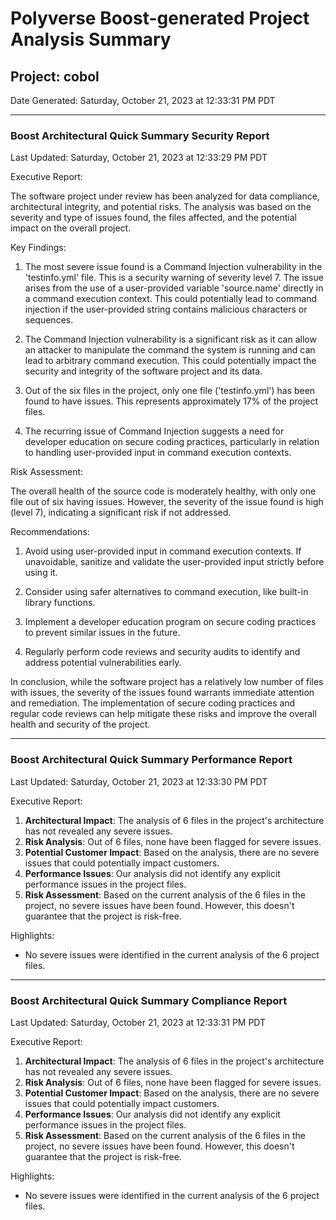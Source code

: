 # Polyverse Boost-generated Project Analysis Summary

## Project: cobol
Date Generated: Saturday, October 21, 2023 at 12:33:31 PM PDT



---

### Boost Architectural Quick Summary Security Report

Last Updated: Saturday, October 21, 2023 at 12:33:29 PM PDT

Executive Report:

The software project under review has been analyzed for data compliance, architectural integrity, and potential risks. The analysis was based on the severity and type of issues found, the files affected, and the potential impact on the overall project.

Key Findings:

1. The most severe issue found is a Command Injection vulnerability in the 'testinfo.yml' file. This is a security warning of severity level 7. The issue arises from the use of a user-provided variable 'source.name' directly in a command execution context. This could potentially lead to command injection if the user-provided string contains malicious characters or sequences. 

2. The Command Injection vulnerability is a significant risk as it can allow an attacker to manipulate the command the system is running and can lead to arbitrary command execution. This could potentially impact the security and integrity of the software project and its data.

3. Out of the six files in the project, only one file ('testinfo.yml') has been found to have issues. This represents approximately 17% of the project files. 

4. The recurring issue of Command Injection suggests a need for developer education on secure coding practices, particularly in relation to handling user-provided input in command execution contexts.

Risk Assessment:

The overall health of the source code is moderately healthy, with only one file out of six having issues. However, the severity of the issue found is high (level 7), indicating a significant risk if not addressed.

Recommendations:

1. Avoid using user-provided input in command execution contexts. If unavoidable, sanitize and validate the user-provided input strictly before using it.

2. Consider using safer alternatives to command execution, like built-in library functions.

3. Implement a developer education program on secure coding practices to prevent similar issues in the future.

4. Regularly perform code reviews and security audits to identify and address potential vulnerabilities early.

In conclusion, while the software project has a relatively low number of files with issues, the severity of the issues found warrants immediate attention and remediation. The implementation of secure coding practices and regular code reviews can help mitigate these risks and improve the overall health and security of the project.


---

### Boost Architectural Quick Summary Performance Report

Last Updated: Saturday, October 21, 2023 at 12:33:30 PM PDT


Executive Report:

1. **Architectural Impact**: The analysis of 6 files in the project's architecture has not revealed any severe issues.
2. **Risk Analysis**: Out of 6 files, none have been flagged for severe issues.
3. **Potential Customer Impact**: Based on the analysis, there are no severe issues that could potentially impact customers.
4. **Performance Issues**: Our analysis did not identify any explicit performance issues in the project files.
5. **Risk Assessment**: Based on the current analysis of the 6 files in the project, no severe issues have been found. However, this doesn't guarantee that the project is risk-free.

Highlights:

- No severe issues were identified in the current analysis of the 6 project files.



---

### Boost Architectural Quick Summary Compliance Report

Last Updated: Saturday, October 21, 2023 at 12:33:31 PM PDT


Executive Report:

1. **Architectural Impact**: The analysis of 6 files in the project's architecture has not revealed any severe issues.
2. **Risk Analysis**: Out of 6 files, none have been flagged for severe issues.
3. **Potential Customer Impact**: Based on the analysis, there are no severe issues that could potentially impact customers.
4. **Performance Issues**: Our analysis did not identify any explicit performance issues in the project files.
5. **Risk Assessment**: Based on the current analysis of the 6 files in the project, no severe issues have been found. However, this doesn't guarantee that the project is risk-free.

Highlights:

- No severe issues were identified in the current analysis of the 6 project files.

